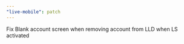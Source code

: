 ```yaml
---
"live-mobile": patch
---
```


Fix Blank account screen when removing account from LLD when LS activated
